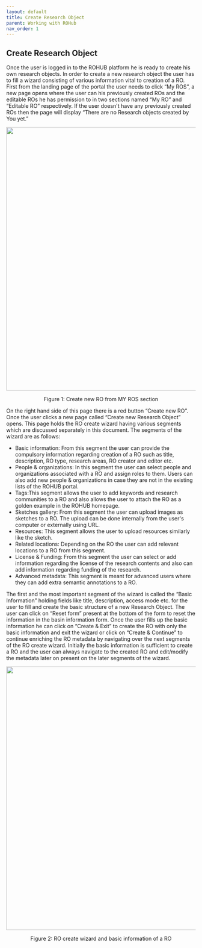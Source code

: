 ```yaml
---
layout: default
title: Create Research Object
parent: Working with ROHub
nav_order: 1
---
```


## Create Research Object
Once the user is logged in to the ROHUB platform he is ready to create his own research objects. In order to create a new research object the user has to fill a wizard consisting of various information vital to creation of a RO. First from the landing page of the portal the user needs to click “My ROS”, a new page opens where the user can his previously created ROs and the editable ROs he has permission to in two sections named “My RO” and “Editable RO” respectively. If the user doesn't have any previously created ROs then the page will display “There are no Research objects created by You yet.”
<p align="center"> <img src="https://box.psnc.pl/f/c36f3dd981/?raw=1" width="700"> </p>
<div align="center"> Figure 1: Create new RO from MY ROS section </div>

On the right hand side of this page there is a red button “Create new RO”. Once the user clicks a new page called “Create new Research Object” opens. This page holds the RO create wizard having various segments which are discussed separately in this document. The segments of the wizard are as follows:
* Basic information: From this segment the user can provide the compulsory information regarding creation of a RO such as title, description, RO type, research areas, RO creator and editor etc.
* People & organizations: In this segment the user can select people and organizations associated with a RO and assign roles to them. Users can also add new people & organizations in case they are not in the existing lists of the ROHUB portal.
* Tags:This segment allows the user to add keywords and research communities to a RO and also allows the user to attach the RO as a golden example in the ROHUB homepage.
* Sketches gallery: From this segment the user can upload images as sketches to a RO. The upload can be done internally from the user's computer or externally using URL.
* Resources: This segment allows the user to upload resources similarly like the sketch.
* Related locations:  Depending on the RO the user can add relevant locations to a RO from this segment.
* License & Funding: From this segment the user can select or add information regarding the license of the research contents and also can add information regarding funding of the research.
* Advanced metadata: This segment is meant for advanced users where they can add extra semantic annotations to a RO.

The first and the most important segment of the wizard is called the “Basic Information” holding fields like title, description, access mode etc. for the user to fill and create the basic structure of a new Research Object. The user can click on “Reset form” present at the bottom of the form to reset the information in the basin information form. Once the user fills up the basic information he can click on “Create & Exit” to create the RO with only the basic information and exit the wizard or click on “Create & Continue” to continue enriching the RO metadata by navigating over the next segments of the RO create wizard. Initially the basic information is sufficient to create a RO and the user can always navigate to the created RO and edit/modify the metadata later on present on the later segments of the wizard.

<p align="center"> <img src="https://box.psnc.pl/f/3d24517c8e/?raw=1" width="700"> </p>
<div align="center"> Figure 2: RO create wizard and basic information of a RO </div>
